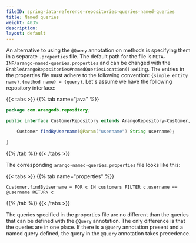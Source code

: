 ```yaml
---
fileID: spring-data-reference-repositories-queries-named-queries
title: Named queries
weight: 4035
description: 
layout: default
---
```

An alternative to using the `@Query` annotation on methods is specifying them in a separate `.properties` file. The default path for the file is `META-INF/arango-named-queries.properties` and can be changed with the `EnableArangoRepositories#namedQueriesLocation()` setting. The entries in the properties file must adhere to the following convention: `{simple entity name}.{method name} = {query}`. Let's assume we have the following repository interface:

{{< tabs >}}
{{% tab name="java" %}}
```java
package com.arangodb.repository;

public interface CustomerRepository extends ArangoRepository<Customer, String> {

    Customer findByUsername(@Param("username") String username);

}
```
{{% /tab %}}
{{< /tabs >}}

The corresponding `arango-named-queries.properties` file looks like this:

{{< tabs >}}
{{% tab name="properties" %}}
```properties
Customer.findByUsername = FOR c IN customers FILTER c.username == @username RETURN c
```
{{% /tab %}}
{{< /tabs >}}

The queries specified in the properties file are no different than the queries that can be defined with the `@Query` annotation. The only difference is that the queries are in one place. If there is a `@Query` annotation present and a named query defined, the query in the `@Query` annotation takes precedence.
